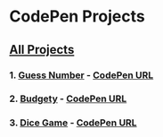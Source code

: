 # CodePen Projects

## [All Projects](https://codepen.io/sam67k)

### 1. [Guess Number](guessnumber) - [CodePen URL](https://codepen.io/sam67k/pen/OJpLjgo)

### 2. [Budgety](budgety) - [CodePen URL](https://codepen.io/sam67k/pen/oNZveXY)

### 3. [Dice Game](dicegame) - [CodePen URL](https://codepen.io/sam67k/pen/GRWKvqQ)
